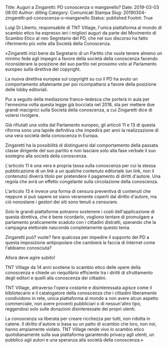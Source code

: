 Title: Auguri a Zingaretti: PD conoscenza o manganello?
Date: 2019-03-03 08:00
Author: dilling
Category: Comunicati Stampa
Slug: 20190304-zingaretti-pd-conoscenza-o-manganello
Status: published
Footnt: True


Luigi Di Liberto, responsabile di TNT Village, l'unica piattaforma al mondo di scambio etico ha espresso ieri i migliori auguri da parte del Movimento di Scambio Etico al neo Segretario del PD, che nel suo discorso ha fatto riferimento più volte alla Società della Conoscenza.

<quote>
«Zingaretti inizi bene da Segretario di un Partito che vuole tenere almeno un minimo fede agli impegni a favore della società della conoscenza facendo riconsiderare la posizione del suo partito nel prossimo voto al Parlamento europeo sulla direttiva del copyright.

La nuova direttiva europea sul copyright su cui il PD ha avuto un comportamento altalenante per poi ricompattarsi a favore della posizione delle lobby editoriali.

Pur a seguito della mediazione franco-tedesca che porterà in aula per l'ennesima volta questa legge già bocciata nel 2018, sta per mettere due grandi macignici sulla Società della conoscenza, a cui Zingaretti dice di volersi rivolgere.

Già rifiutatI una volta dal Parlamento europeo, gli articoli 11 e 13 di questa riforma sono una lapide definitiva che impedirà per anni la realizzazione di una vera società della conoscenza in Europa.

Zingaretti ha la possibilità di distinguersi dal comportamento della passata classe dirigente del suo partito e non lasciare solo alla fase verbale il suo sostegno alla società della conoscenza.

L'articolo 11 è una vera e propria tassa sulla conoscenza per cui la stessa pubblicazione di un link a un qualche contenuto editoriale (un link, non il contenuto) diverrà titolo per pretendere il pagamento di diritti d'autore. Una regola che avrà un effetto congelante sulla circolazione della conoscenza.

L'articolo 13 è invece una forma di censura preventiva di contenuti che neppure si può sapere se siano veramente coperti dal diritto d'autore, ma ciò nonostane i gestori dei siti sono tenuti a censurare.

Solo le grandi piattaforme potranno sostenere i costi dell'applicazione di questa direttiva, che è bene ricordarlo, vogliono tentare di promulgare a parlamento praticamente scaduto con i cittadini distratti, sperando che la campagna elettorale nasconda completamente questo tema.

Zingaretti può? vuole? fare qualcosa per impedire il supporto del PD a questa imposizione antipopolare che cambierà la faccia di Internet come l'abbiamo conosciuta?

Allora deve agire subito!

TNT Village da 14 anni sostiene lo scambio etico delle opere della conoscenza e chiede un riequilibrio efficiente tra i diritti di sfruttamento degli editori e quelli alla conoscenza dei cittadini.

TNT Village, attraverso l'opera costante e disinteressata agisce come il bibliotecario e il catalogatore della conoscenza che i cittadini liberamente condividono in rete, unica piattaforma al mondo a non avere alcun aspetto commerciale, non avere proventi pubbliciari o di nessun'altro tipo, reggendosi solo sulle donazioni disinteressate dei propri utenti.

La conoscenza va liberata per creare ricchezza per tutti, non ridotta in catene. Il diritto d'autore si basa su un patto di scambio che loro, non noi, hanno ampiamente violato. TNT Village rende vivo lo scambio etico quotidianamente sulla sua piattaforma garantendo privacy agli utenti, un pubblico agli autori e una speranza alla società della conoscenza.»
</quote>
